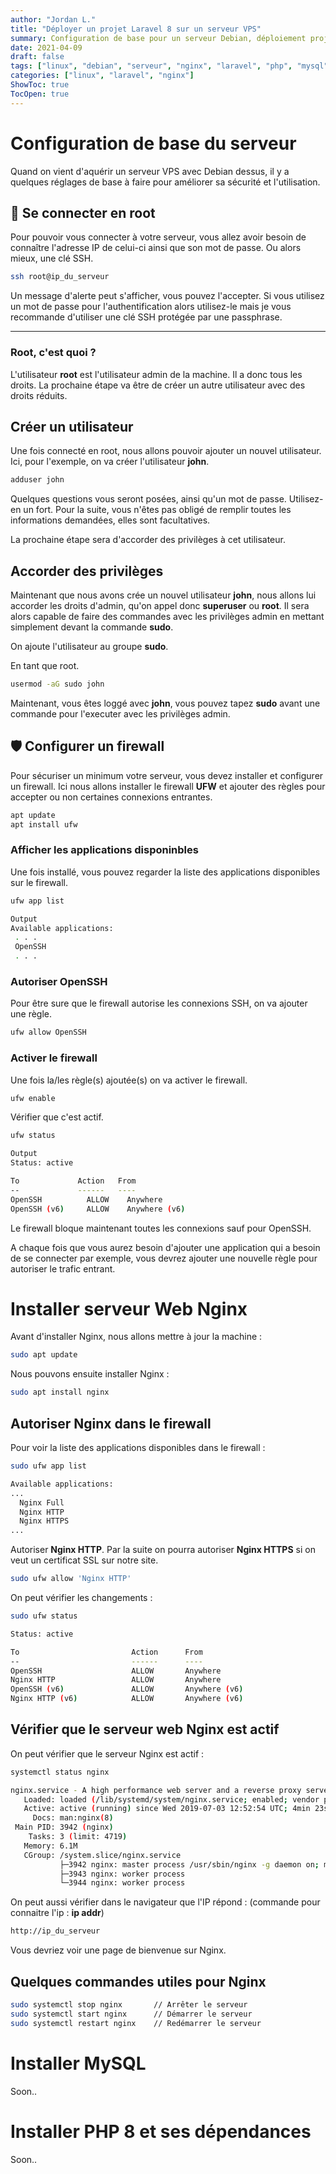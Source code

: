 ```yaml
---
author: "Jordan L."
title: "Déployer un projet Laravel 8 sur un serveur VPS"
summary: Configuration de base pour un serveur Debian, déploiement projet laravel
date: 2021-04-09
draft: false
tags: ["linux", "debian", "serveur", "nginx", "laravel", "php", "mysql"]
categories: ["linux", "laravel", "nginx"]
ShowToc: true
TocOpen: true
---
```


# Configuration de base du serveur

Quand on vient d'aquérir un serveur VPS avec Debian dessus, il y a quelques réglages de base à faire pour améliorer sa sécurité et l'utilisation.

## 🔑 Se connecter en root

Pour pouvoir vous connecter à votre serveur, vous allez avoir besoin de connaître l'adresse IP de celui-ci ainsi que son mot de passe. Ou alors mieux, une clé SSH.

```bash
ssh root@ip_du_serveur
```

Un message d'alerte peut s'afficher, vous pouvez l'accepter. Si vous utilisez un mot de passe pour l'authentification alors utilisez-le mais je vous recommande d'utiliser une clé SSH protégée par une passphrase.

---

### Root, c'est quoi ?

L'utilisateur **root** est l'utilisateur admin de la machine. Il a donc tous les droits. La prochaine étape va être de créer un autre utilisateur avec des droits réduits.

## Créer un utilisateur

Une fois connecté en root, nous allons pouvoir ajouter un nouvel utilisateur. Ici, pour l'exemple, on va créer l'utilisateur **john**.

```bash
adduser john
```

Quelques questions vous seront posées, ainsi qu'un mot de passe. Utilisez-en un fort. Pour la suite, vous n'êtes pas obligé de remplir toutes les informations demandées, elles sont facultatives.

La prochaine étape sera d'accorder des privilèges à cet utilisateur.

## Accorder des privilèges

Maintenant que nous avons crée un nouvel utilisateur **john**, nous allons lui accorder les droits d'admin, qu'on appel donc **superuser** ou **root**. Il sera alors capable de faire des commandes avec les privilèges admin en mettant simplement devant la commande **sudo**.

On ajoute l'utilisateur au groupe **sudo**.

En tant que root.

```bash
usermod -aG sudo john
```

Maintenant, vous êtes loggé avec **john**, vous pouvez tapez **sudo** avant une commande pour l'executer avec les privilèges admin.

## 🛡️ Configurer un firewall

Pour sécuriser un minimum votre serveur, vous devez installer et configurer un firewall. Ici nous allons installer le firewall **UFW** et ajouter des règles pour accepter ou non certaines connexions entrantes.

```bash
apt update
apt install ufw
```

### Afficher les applications disponinbles

Une fois installé, vous pouvez regarder la liste des applications disponibles sur le firewall.

```bash
ufw app list
```

```bash
Output
Available applications:
 . . .
 OpenSSH
 . . .
```

### Autoriser OpenSSH

Pour être sure que le firewall autorise les connexions SSH, on va ajouter une règle.

```bash
ufw allow OpenSSH
```

### Activer le firewall

Une fois la/les règle(s) ajoutée(s) on va activer le firewall.

```bash
ufw enable
```

Vérifier que c'est actif.

```bash
ufw status
```

```bash
Output
Status: active

To             Action   From
--             ------   ----
OpenSSH          ALLOW    Anywhere
OpenSSH (v6)     ALLOW    Anywhere (v6)
```

Le firewall bloque maintenant toutes les connexions sauf pour OpenSSH.

A chaque fois que vous aurez besoin d'ajouter une application qui a besoin de se connecter par exemple, vous devrez ajouter une nouvelle règle pour autoriser le trafic entrant.

# Installer serveur Web Nginx

Avant d'installer Nginx, nous allons mettre à jour la machine :

```bash
sudo apt update
```

Nous pouvons ensuite installer Nginx :

```bash
sudo apt install nginx
```

## Autoriser Nginx dans le firewall

Pour voir la liste des applications disponibles dans le firewall :

```bash
sudo ufw app list

Available applications:
...
  Nginx Full
  Nginx HTTP
  Nginx HTTPS
...

```

Autoriser **Nginx HTTP**. Par la suite on pourra autoriser **Nginx HTTPS** si on veut un certificat SSL sur notre site.

```bash
sudo ufw allow 'Nginx HTTP'
```

On peut vérifier les changements :

```bash
sudo ufw status

Status: active

To                         Action      From
--                         ------      ----
OpenSSH                    ALLOW       Anywhere
Nginx HTTP                 ALLOW       Anywhere
OpenSSH (v6)               ALLOW       Anywhere (v6)
Nginx HTTP (v6)            ALLOW       Anywhere (v6)
```

## Vérifier que le serveur web Nginx est actif

On peut vérifier que le serveur Nginx est actif :

```bash
systemctl status nginx

nginx.service - A high performance web server and a reverse proxy server
   Loaded: loaded (/lib/systemd/system/nginx.service; enabled; vendor preset: enabled)
   Active: active (running) since Wed 2019-07-03 12:52:54 UTC; 4min 23s ago
     Docs: man:nginx(8)
 Main PID: 3942 (nginx)
    Tasks: 3 (limit: 4719)
   Memory: 6.1M
   CGroup: /system.slice/nginx.service
           ├─3942 nginx: master process /usr/sbin/nginx -g daemon on; master_process on;
           ├─3943 nginx: worker process
           └─3944 nginx: worker process
```

On peut aussi vérifier dans le navigateur que l'IP répond :
(commande pour connaitre l'ip : **ip addr**)

```bash
http://ip_du_serveur
```

Vous devriez voir une page de bienvenue sur Nginx.

## Quelques commandes utiles pour Nginx

```bash
sudo systemctl stop nginx       // Arrêter le serveur
sudo systemctl start nginx      // Démarrer le serveur
sudo systemctl restart nginx    // Redémarrer le serveur
```

# Installer MySQL

Soon..

# Installer PHP 8 et ses dépendances

Soon..
